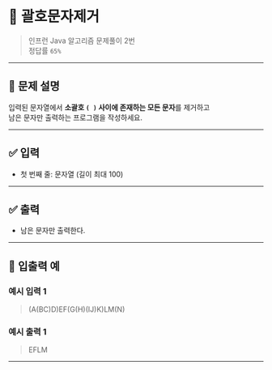 # 🧮 괄호문자제거

> 인프런 Java 알고리즘 문제풀이 2번  
> 정답률 `65%`

---

## 📌 문제 설명

입력된 문자열에서 **소괄호 `( )` 사이에 존재하는 모든 문자**를 제거하고  
남은 문자만 출력하는 프로그램을 작성하세요.

---

## ✅ 입력

- 첫 번째 줄: 문자열 (길이 최대 100)

---

## ✅ 출력

- 남은 문자만 출력한다.

---

## 🧾 입출력 예

### 예시 입력 1
> (A(BC)D)EF(G(H)(IJ)K)LM(N)

### 예시 출력 1
> EFLM

---
